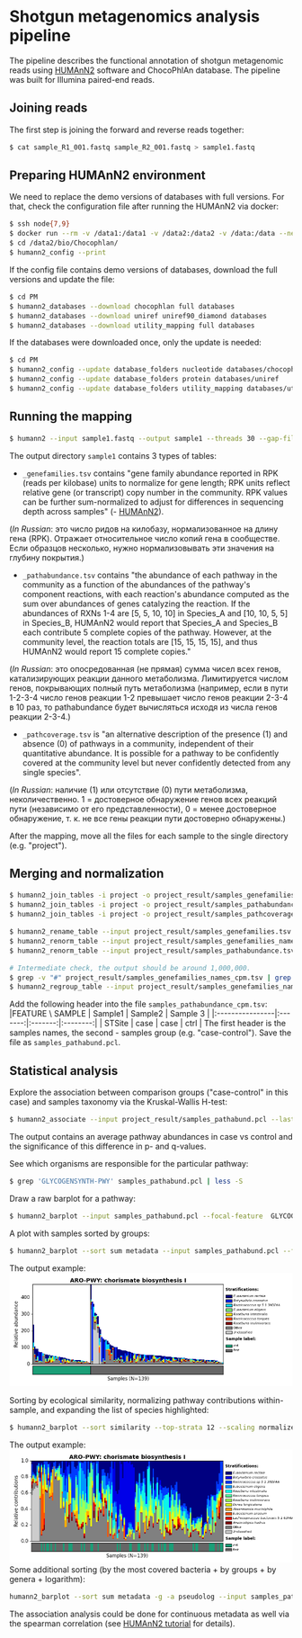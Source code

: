 # Shotgun metagenomics analysis pipeline
The pipeline describes the functional annotation of shotgun metagenomic reads using [HUMAnN2](https://bitbucket.org/biobakery/humann2/wiki/Home) software and ChocoPhlAn database. 
The pipeline was built for Illumina paired-end reads. 

## Joining reads
The first step is joining the forward and reverse reads together:
```bash
$ cat sample_R1_001.fastq sample_R2_001.fastq > sample1.fastq
```

## Preparing HUMAnN2 environment
We need to replace the demo versions of databases with full versions. For that, check the configuration file after running the HUMAnN2 via docker:
```bash
$ ssh node{7,9}
$ docker run --rm -v /data1:/data1 -v /data2:/data2 -v /data:/data --net=host -it biobakery/humann2:latest bash
$ cd /data2/bio/Chocophlan/
$ humann2_config --print
```
If the config file contains demo versions of databases, download the full versions and update the file:
```bash
$ cd PM
$ humann2_databases --download chocophlan full databases
$ humann2_databases --download uniref uniref90_diamond databases
$ humann2_databases --download utility_mapping full databases
```
If the databases were downloaded once, only the update is needed:
```bash
$ cd PM
$ humann2_config --update database_folders nucleotide databases/chocophlan
$ humann2_config --update database_folders protein databases/uniref
$ humann2_config --update database_folders utility_mapping databases/utility_mapping
```
## Running the mapping
```bash
$ humann2 --input sample1.fastq --output sample1 --threads 30 --gap-fill on --search-mode uniref90 --memory-use maximum
```
The output directory `sample1` contains 3 types of tables:
- `_genefamilies.tsv` contains "gene family abundance reported in RPK (reads per kilobase) units to normalize for gene length; RPK units reflect relative gene (or transcript) copy number in the community. RPK values can be further sum-normalized to adjust for differences in sequencing depth across samples" (- [HUMAnN2](https://bitbucket.org/biobakery/humann2/wiki/Home)).

(*In Russian*: это число ридов на килобазу, нормализованное на длину гена (RPK). Отражает относительное число копий гена в сообществе. Если образцов несколько, нужно нормализовывать эти значения на глубину покрытия.)
- `_pathabundance.tsv` contains "the abundance of each pathway in the community as a function of the abundances of the pathway's component reactions, with each reaction's abundance computed as the sum over abundances of genes catalyzing the reaction. If the abundances of RXNs 1-4 are [5, 5, 10, 10] in Species_A and [10, 10, 5, 5] in Species_B, HUMAnN2 would report that Species_A and Species_B each contribute 5 complete copies of the pathway. However, at the community level, the reaction totals are [15, 15, 15, 15], and thus HUMAnN2 would report 15 complete copies."

(*In Russian*: это опосредованная (не прямая) сумма чисел всех генов, катализирующих реакции данного метаболизма. Лимитируется числом генов, покрывающих полный путь метаболизма (например, если в пути 1-2-3-4 число генов реакции 1-2 превышает число генов реакции 2-3-4 в 10 раз, то pathabundance будет вычисляться исходя из числа генов реакции 2-3-4.)
- `_pathcoverage.tsv` is "an alternative description of the presence (1) and absence (0) of pathways in a community, independent of their quantitative abundance. It is possible for a pathway to be confidently covered at the community level but never confidently detected from any single species".

(*In Russian*: наличие (1) или отсутствие (0) пути метаболизма, неколичественно. 1 = достоверное обнаружение генов всех реакций пути (независимо от его представленности), 0 = менее достоверное обнаружение, т. к. не все гены реакции пути достоверно обнаружены.)

After the mapping, move all the files for each sample to the single directory (e.g. "project").

## Merging and normalization
```bash
$ humann2_join_tables -i project -o project_result/samples_genefamilies.tsv --file_name genefamilies
$ humann2_join_tables -i project -o project_result/samples_pathabundance.tsv --file_name pathabundance
$ humann2_join_tables -i project -o project_result/samples_pathcoverage.tsv --file_name pathcoverage
```
```bash
$ humann2_rename_table --input project_result/samples_genefamilies.tsv --output project_result/samples_genefamilies_names.tsv --names uniref90
$ humann2_renorm_table --input project_result/samples_genefamilies_names.tsv --output project_result/samples_genefamilies_names_cpm.tsv --units cpm --update-snames
$ humann2_renorm_table --input project_result/samples_pathabundance.tsv --output project_result/samples_pathabundance_cpm.tsv --units cpm --update-snames
```
```bash
# Intermediate check, the output should be around 1,000,000.
$ grep -v "#" project_result/samples_genefamilies_names_cpm.tsv | grep -v "|" | cut -f2 | python -c "import sys; print sum(float(l) for l in sys.stdin)"
$ humann2_regroup_table --input project_result/samples_genefamilies_names_cpm.tsv --output project_result/samples_ko_cpm.tsv --groups uniref90_ko
```
Add the following header into the file `samples_pathabundance_cpm.tsv`:
|FEATURE \ SAMPLE | Sample1 | Sample2 | Sample 3 | 
|:----------------|:-------:|:-------:|:--------:|
|     STSite      |  case   |  case   |   ctrl   |
The first header is the samples names, the second - samples group (e.g. "case-control"). Save the file as `samples_pathabund.pcl`.

## Statistical analysis
Explore the association between comparison groups ("case-control" in this case) and samples taxonomy via the Kruskal-Wallis H-test:
```bash
$ humann2_associate --input project_result/samples_pathabund.pcl --last-metadatum STSite --focal-metadatum STSite --focal-type categorical --output project_result/samples_stats.txt
```
The output contains an average pathway abundances in case vs control and the significance of this difference in p- and q-values. 

See which organisms are responsible for the particular pathway: 
```bash
$ grep 'GLYCOGENSYNTH-PWY' samples_pathabund.pcl | less -S
```
Draw a raw barplot for a pathway:
```bash
$ humann2_barplot --input samples_pathabund.pcl --focal-feature  GLYCOGENSYNTH-PWY --focal-metadatum STSite --last-metadatum STSite --output glycogen.png
```
A plot with samples sorted by groups:
```bash
$ humann2_barplot --sort sum metadata --input samples_pathabund.pcl --focal-feature GLYCOGENSYNTH-PWY --focal-metadatum STSite --last-metadatum STSite --output glycogen2.png
```
The output example:
![alt text](https://github.com/boulygina/bioinformatics-pipelines/blob/master/Shotgun_metagenome_functional_analysis/chorismate_biosynthesis_I_sorted.png "Sorted_plot")

Sorting by ecological similarity, normalizing pathway contributions within-sample, and expanding the list of species highlighted:
```bash
$ humann2_barplot --sort similarity --top-strata 12 --scaling normalize --input samples_pathabund.pcl --focal-feature GLYCOGENSYNTH-PWY --focal-metadatum STSite --last-metadatum STSite --output glycogen3.png
```
The output example:
![alt text](https://github.com/boulygina/bioinformatics-pipelines/blob/master/Shotgun_metagenome_functional_analysis/chorismate_biosynthesis_I_grouped.png "Grouped_plot")
Some additional sorting (by the most covered bacteria + by groups + by genera + logarithm):
```bash
humann2_barplot --sort sum metadata -g -a pseudolog --input samples_pathabund.pcl --focal-feature PWY-1269 --focal-metadatum STSite --last-metadatum STSite --output plot.png
```
The association analysis could be done for continuous metadata as well via the spearman correlation (see [HUMAnN2 tutorial](https://bitbucket.org/biobakery/biobakery/wiki/humann2) for details).

